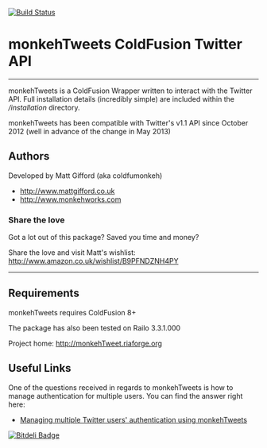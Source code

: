 [![Build Status](https://travis-ci.org/coldfumonkeh/monkehTweets.svg?branch=master)](https://travis-ci.org/coldfumonkeh/monkehTweets)

# monkehTweets ColdFusion Twitter API

---

monkehTweets is a ColdFusion Wrapper written to interact with the Twitter API.
Full installation details (incredibly simple) are included within 
the */installation* directory.

monkehTweets has been compatible with Twitter's v1.1 API since October 2012 (well in advance of the change in May 2013)

## Authors

Developed by Matt Gifford (aka coldfumonkeh)

- http://www.mattgifford.co.uk
- http://www.monkehworks.com


### Share the love

Got a lot out of this package? Saved you time and money?

Share the love and visit Matt's wishlist: http://www.amazon.co.uk/wishlist/B9PFNDZNH4PY 

---

## Requirements

monkehTweets requires ColdFusion 8+

The package has also been tested on Railo 3.3.1.000

Project home: http://monkehTweet.riaforge.org

## Useful Links

One of the questions received in regards to monkehTweets is how to manage authentication for multiple users.
You can find the answer right here:

- [Managing multiple Twitter users' authentication using monkehTweets](http://www.monkehworks.com/managing-multiple-twitter-users-authentication-with-monkehtweet)

[![Bitdeli Badge](https://d2weczhvl823v0.cloudfront.net/coldfumonkeh/monkehtweets/trend.png)](https://bitdeli.com/free "Bitdeli Badge")

